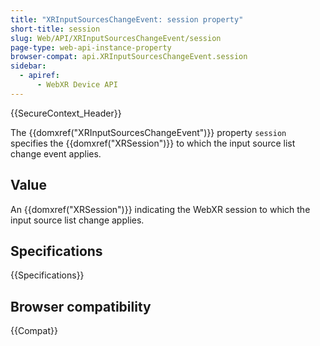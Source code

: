 ```yaml
---
title: "XRInputSourcesChangeEvent: session property"
short-title: session
slug: Web/API/XRInputSourcesChangeEvent/session
page-type: web-api-instance-property
browser-compat: api.XRInputSourcesChangeEvent.session
sidebar:
  - apiref:
      - WebXR Device API
---
```


{{SecureContext_Header}}

The {{domxref("XRInputSourcesChangeEvent")}} property
`session` specifies the
{{domxref("XRSession")}} to which the input source list change event applies.

## Value

An {{domxref("XRSession")}} indicating the WebXR session to which the input source list
change applies.

## Specifications

{{Specifications}}

## Browser compatibility

{{Compat}}
